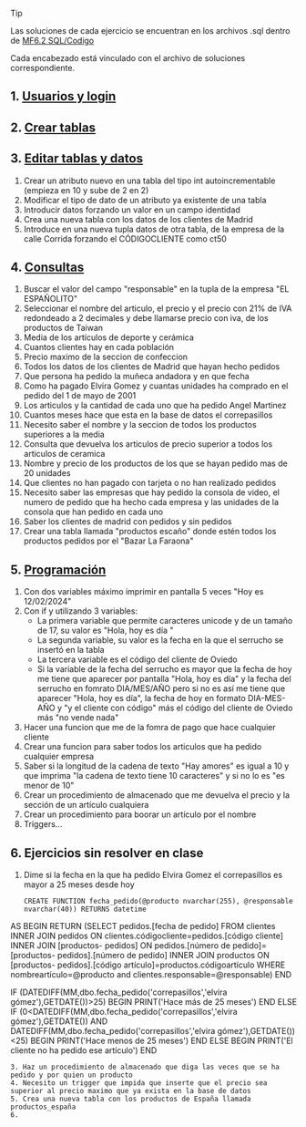>[!TIP]
>Las soluciones de cada ejercicio se encuentran en los archivos .sql dentro de [MF6.2 SQL/Codigo](https://github.com/13sauca13/PRG/tree/master/MF6.2%20SQL/Codigo)
>
>Cada encabezado está vinculado con el archivo de soluciones correspondiente.

## 1. [Usuarios y login](https://github.com/13sauca13/PRG/tree/master/MF6.2%20SQL/Codigo)

## 2. [Crear tablas](https://github.com/13sauca13/PRG/blob/master/MF6.2%20SQL/Codigo/2.%20Crear%20tablas.sql)

## 3. [Editar tablas y datos](https://github.com/13sauca13/PRG/blob/master/MF6.2%20SQL/Codigo/3.%20Editar%20tablas%20y%20datos.sql)
1. Crear un atributo nuevo en una tabla del tipo int autoincrementable (empieza en 10 y sube de 2 en 2)
3. Modificar el tipo de dato de un atributo ya existente de una tabla
4. Introducir datos forzando un valor en un campo identidad
5. Crea una nueva tabla con los datos de los clientes de Madrid
6. Introduce en una nueva tupla datos de otra tabla, de la empresa de la calle Corrida forzando el CÓDIGOCLIENTE como ct50

## 4. [Consultas](https://github.com/13sauca13/PRG/blob/master/MF6.2%20SQL/Codigo/4.%20Consultas.sql)
1. Buscar el valor del campo "responsable" en la tupla de la empresa "EL ESPAÑOLITO"
2. Seleccionar el nombre del articulo, el precio y el precio con 21% de IVA redondeado a 2 decimales y debe llamarse precio con iva, de los productos de Taiwan
3. Media de los artículos de deporte y cerámica
4. Cuantos clientes hay en cada población
5. Precio maximo de la seccion de confeccion
6. Todos los datos de los clientes de Madrid que hayan hecho pedidos
7. Que persona ha pedido la muñeca andadora y en que fecha
8. Como ha pagado Elvira Gomez y cuantas unidades ha comprado en el pedido del 1 de mayo de 2001
9. Los articulos y la cantidad de cada uno que ha pedido Angel Martinez
10. Cuantos meses hace que esta en la base de datos el correpasillos
11. Necesito saber el nombre y la seccion de todos los productos superiores a la media
12. Consulta que devuelva los articulos de precio superior a todos los articulos de ceramica
13. Nombre y precio de los productos de los que se hayan pedido mas de 20 unidades
14. Que clientes no han pagado con tarjeta o no han realizado pedidos
15. Necesito saber las empresas que hay pedido la consola de video, el numero de pedido que ha hecho cada empresa y las unidades de la consola que han pedido en cada uno
16. Saber los clientes de madrid con pedidos y sin pedidos
17. Crear una tabla llamada "productos escaño" donde estén todos los productos pedidos por el "Bazar La Faraona"

## 5. [Programación](https://github.com/13sauca13/PRG/blob/master/MF6.2%20SQL/Codigo/5.%20Programacion.sql)
1. Con dos variables máximo imprimir en pantalla 5 veces "Hoy es 12/02/2024"
2. Con if y utilizando 3 variables:
    + La primera variable que permite caracteres unicode y de un tamaño de 17, su valor es "Hola, hoy es día "
    + La segunda variable, su valor es la fecha en la que el serrucho se insertó en la tabla
    + La tercera variable es el código del cliente de Oviedo
    + Si la variable de la fecha del serrucho es mayor que la fecha de hoy me tiene que aparecer por pantalla "Hola, hoy es día" y la fecha del serrucho en fomrato DIA/MES/AÑO pero si no es así me tiene que aparecer "Hola, hoy es día", la fecha de hoy en formato DIA-MES-AÑO y "y el cliente con código" más el código del cliente de Oviedo más "no vende nada"
3. Hacer una funcion que me de la fomra de pago que hace cualquier cliente
4. Crear una funcion para saber todos los articulos que ha pedido cualquier empresa
5. Saber si la longitud de la cadena de texto "Hay amores" es igual a 10 y que imprima "la cadena de texto tiene 10 caracteres" y si no lo es "es menor de 10"
6. Crear un procedimiento de almacenado que me devuelva el precio y la sección de un artículo cualquiera
7. Crear un procedimiento para boorar un artículo por el nombre
8. Triggers...

## 6. Ejercicios sin resolver en clase
1. Dime si la fecha en la que ha pedido Elvira Gomez el correpasillos es mayor a 25 meses desde hoy
   ```
   CREATE FUNCTION fecha_pedido(@producto nvarchar(255), @responsable nvarchar(40)) RETURNS datetime
AS
BEGIN
	RETURN (SELECT pedidos.[fecha de pedido] FROM clientes INNER JOIN pedidos
	ON clientes.códigocliente=pedidos.[código cliente]
	INNER JOIN [productos- pedidos]
	ON pedidos.[número de pedido]=[productos- pedidos].[número de pedido]
	INNER JOIN productos
	ON [productos- pedidos].[código artículo]=productos.códigoartículo
	WHERE nombreartículo=@producto and clientes.responsable=@responsable)
END


IF (DATEDIFF(MM,dbo.fecha_pedido('correpasillos','elvira gómez'),GETDATE())>25)
	BEGIN
		PRINT('Hace más de 25 meses')
	END
ELSE IF (0<DATEDIFF(MM,dbo.fecha_pedido('correpasillos','elvira gómez'),GETDATE()) AND DATEDIFF(MM,dbo.fecha_pedido('correpasillos','elvira gómez'),GETDATE())<25)
	BEGIN
		PRINT('Hace menos de 25 meses')
	END
ELSE
	BEGIN
		PRINT('El cliente no ha pedido ese artículo')
	END
 ```
3. Haz un procedimiento de almacenado que diga las veces que se ha pedido y por quien un producto
4. Necesito un trigger que impida que inserte que el precio sea superior al precio maximo que ya exista en la base de datos
5. Crea una nueva tabla con los productos de España llamada productos_españa
6. 
